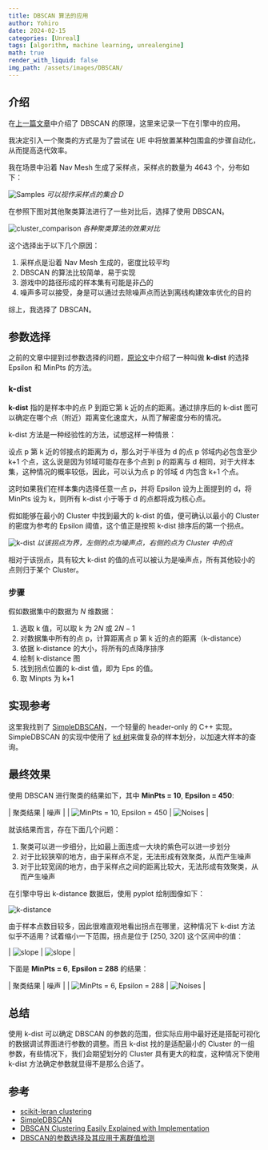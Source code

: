 ```yaml
---
title: DBSCAN 算法的应用
author: Yohiro
date: 2024-02-15
categories: [Unreal]
tags: [algorithm, machine learning, unrealengine]
math: true
render_with_liquid: false
img_path: /assets/images/DBSCAN/
---
```

## 介绍

在[上一篇文章](/posts/Clustering-DBSCAN)中介绍了 DBSCAN 的原理，这里来记录一下在引擎中的应用。

我决定引入一个聚类的方式是为了尝试在 UE 中将放置某种包围盒的步骤自动化，从而提高迭代效率。

我在场景中沿着 Nav Mesh 生成了采样点，采样点的数量为 4643 个，分布如下：

![Samples](Samples.png)
_可以视作采样点的集合 D_

在参照下图对其他聚类算法进行了一些对比后，选择了使用 DBSCAN。

![cluster_comparison](https://scikit-learn.org/stable/_images/sphx_glr_plot_cluster_comparison_001.png)
_各种聚类算法的效果对比_

这个选择出于以下几个原因：

1. 采样点是沿着 Nav Mesh 生成的，密度比较平均
2. DBSCAN 的算法比较简单，易于实现
3. 游戏中的路径形成的样本集有可能是非凸的
4. 噪声多可以接受，身是可以通过去除噪声点而达到离线构建效率优化的目的

综上，我选择了 DBSCAN。

## 参数选择

之前的文章中提到过参数选择的问题，[原论文](https://cdn.aaai.org/KDD/1996/KDD96-037.pdf)中介绍了一种叫做 **k-dist** 的选择 Epsilon 和 MinPts 的方法。

### k-dist

**k-dist** 指的是样本中的点 P 到距它第 k 近的点的距离。通过排序后的 k-dist 图可以确定在哪个点（附近）距离变化速度大，从而了解密度分布的情况。

k-dist 方法是一种经验性的方法，试想这样一种情景：

设点 p 第 k 近的邻接点的距离为 d，那么对于半径为 d 的点 p 邻域内必包含至少 k+1 个点，这么说是因为邻域可能存在多个点到 p 的距离与 d 相同，对于大样本集，这种情况的概率较低，因此，可以认为点 p 的邻域 d 内包含 k+1 个点。

这时如果我们在样本集内选择任意一点 p，并将 Epsilon 设为上面提到的 d，将 MinPts 设为 k，则所有 k-dist 小于等于 d 的点都将成为核心点。

假如能够在最小的 Cluster 中找到最大的 k-dist 的值，便可确认以最小的 Cluster 的密度为参考的 Epsilon 阈值，这个值正是按照 k-dist 排序后的第一个拐点。

![k-dist](k-distance.png)
_以该拐点为界，左侧的点为噪声点，右侧的点为 Cluster 中的点_

相对于该拐点，具有较大 k-dist 的值的点可以被认为是噪声点，所有其他较小的点则归于某个 Cluster。

### 步骤

假如数据集中的数据为 $N$ 维数据：

1. 选取 k 值，可以取 k 为 $2N$ 或 $2N-1$
2. 对数据集中所有的点 p，计算距离点 p 第 k 近的点的距离（k-distance）
3. 依据 k-distance 的大小，将所有的点降序排序
4. 绘制 k-distance 图
5. 找到拐点位置的 k-dist 值，即为 Eps 的值。
6. 取 Minpts 为 k+1

## 实现参考

这里我找到了 [SimpleDBSCAN](https://github.com/CallmeNezha/SimpleDBSCAN)，一个轻量的 header-only 的 C++ 实现。SimpleDBSCAN 的实现中使用了 [kd 树](https://oi-wiki.org/ds/kdt/)来做复杂的样本划分，以加速大样本的查询。

## 最终效果

使用 DBSCAN 进行聚类的结果如下，其中 **MinPts = 10**, **Epsilon = 450**:

| 聚类结果 | 噪声 |
| ![MinPts = 10, Epsilon = 450](MinPts=10_Eps=450.png) | ![Noises](MinPts=10_Eps=450_Noises.png) |

就该结果而言，存在下面几个问题：

1. 聚类可以进一步细分，比如最上面连成一大块的紫色可以进一步划分
2. 对于比较狭窄的地方，由于采样点不足，无法形成有效聚类，从而产生噪声
3. 对于比较宽阔的地方，由于采样点之间的距离比较大，无法形成有效聚类，从而产生噪声

在引擎中导出 k-distance 数据后，使用 pyplot 绘制图像如下：

![k-distance](6dist.png)

由于样本点数目较多，因此很难直观地看出拐点在哪里，这种情况下 k-dist 方法似乎不适用？试着缩小一下范围，拐点是位于 [250, 320] 这个区间中的值：

| ![slope](6dist-scale.png) | ![slope](6dist-scale2.png) |

下面是 **MinPts = 6**, **Epsilon = 288** 的结果：

| 聚类结果 | 噪声 |
| ![MinPts = 6, Epsilon = 288](MinPts=6_Eps=288.png) | ![Noises](MinPts=6_Eps=288_Noises.png) |

## 总结

使用 k-dist 可以确定 DBSCAN 的参数的范围，但实际应用中最好还是搭配可视化的数据调试界面进行参数的调整。而且 k-dist 找的是适配最小的 Cluster 的一组参数，有些情况下，我们会期望划分的 Cluster 具有更大的粒度，这种情况下使用 k-dist 方法确定参数就显得不是那么合适了。

## 参考

- [scikit-leran clustering](https://scikit-learn.org/stable/modules/clustering.html#dbscan)
- [SimpleDBSCAN](https://github.com/CallmeNezha/SimpleDBSCAN)
- [DBSCAN Clustering Easily Explained with Implementation](https://www.youtube.com/watch?v=C3r7tGRe2eI)
- [DBSCAN的参数选择及其应用于离群值检测](https://blog.csdn.net/Cyrus_May/article/details/113504879)
